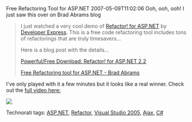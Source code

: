 Free Refactoring Tool for ASP.NET
2007-05-09T11:02:06
Ooh, ooh, ooh! I just saw this over on Brad Abrams blog

> I just watched a very cool demo of [Refactor! for ASP.NET](http://www.doitwith.net/ct.ashx?id=9a623ba1-697c-47d3-8593-5387c574281a&url=http%3a%2f%2fwww.devexpress.com%2fRefactorASP) by [Developer Express](http://www.doitwith.net/ct.ashx?id=9a623ba1-697c-47d3-8593-5387c574281a&url=http%3a%2f%2fwww.devexpress.com%2f). This is a free code refactoring tool includes tons of refactorings that are truly timesavers... 
> 
> Here is a blog post with the details... 
> 
> [Powerful/Free Download: Refactor! for ASP.NET 2.2](http://www.doitwith.net/2007/05/07/PowerfulFreeDownloadRefactor%21ForASP.NET2.2.aspx)
> 
> [Free Refactoring tool for ASP.NET - Brad Abrams](http://blogs.msdn.com/brada/archive/2007/05/08/free-refactoring-tool-for-asp-net.aspx)

I've only played with it a few minutes but it looks like a real winner. Check out the [full video here:](http://www.devexpress.com/Products/NET/IDETools/RefactorASP/Presentation/Refactor_for_ASP_NET/)

![](http://www.devexpress.com/Products/NET/IDETools/Refactor/i/collage.png)

Technorati tags: [ASP.NET](http://technorati.com/tags/ASP.NET), [Refactor](http://technorati.com/tags/Refactor), [Visual Studio 2005](http://technorati.com/tags/Visual%20Studio%202005), [Ajax](http://technorati.com/tags/Ajax), [C#](http://technorati.com/tags/C#)
